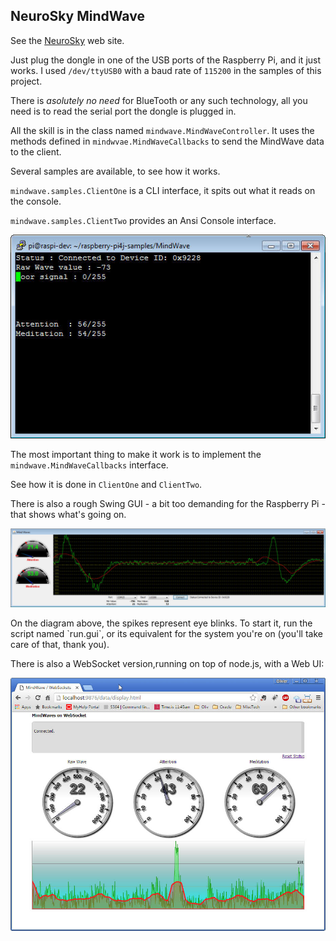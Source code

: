 ## NeuroSky MindWave
See the [NeuroSky](http://neurosky.com/) web site.

Just plug the dongle in one of the USB ports of the Raspberry Pi, and it just works. I used `/dev/ttyUSB0` with a
baud rate of `115200` in the samples of this project.

There is _asolutely no need_ for BlueTooth or any such technology, all you need is to read the serial port the
dongle is
plugged in.

All the skill is in the class named `mindwave.MindWaveController`. It uses the methods defined
in `mindwvae.MindWaveCallbacks` to send the MindWave data to the client.

Several samples are available, to see how it works.

`mindwave.samples.ClientOne` is a CLI interface, it spits out what it reads on the console.

`mindwave.samples.ClientTwo` provides an Ansi Console interface.

<p align="center">
  <img src="mw.jpg">
</p>

The most important thing to make it work is to implement the `mindwave.MindWaveCallbacks` interface.

See how it is done in `ClientOne` and `ClientTwo`.

There is also a rough Swing GUI - a bit too demanding for the Raspberry Pi - that shows what's going on.
<p align="center">
  <img src="blink.jpg">
</p>
On the diagram above, the spikes represent eye blinks.
To start it, run the script named `run.gui`, or its equivalent for the system you're on (you'll take care of that,
thank you).

There is also a WebSocket version,running on top of node.js, with a Web UI:
<p align="center">
  <img src="ws.jpg">
</p>
